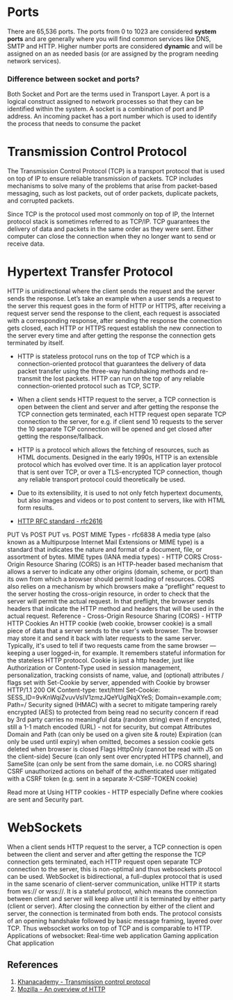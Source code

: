 # Ports
There are 65,536 ports. The ports from 0 to 1023 are considered **system ports** and are generally where you will find common services like DNS, SMTP and HTTP. Higher number ports are considered **dynamic** and will be assigned on an as needed basis (or are assigned by the program needing network services).

### Difference between socket and ports?
Both Socket and Port are the terms used in Transport Layer.
A port is a logical construct assigned to network processes so that they can be identified within the system. 
A socket is a combination of port and IP address.
An incoming packet has a port number which is used to identify the process that needs to consume the packet

# Transmission Control Protocol
The Transmission Control Protocol (TCP) is a transport protocol that is used on top of IP to ensure reliable transmission of packets. TCP includes mechanisms to solve many of the problems that arise from packet-based messaging, such as lost packets, out of order packets, duplicate packets, and corrupted packets. 

Since TCP is the protocol used most commonly on top of IP, the Internet protocol stack is sometimes referred to as TCP/IP. TCP guarantees the delivery of data and packets in the same order as they were sent. Either computer can close the connection when they no longer want to send or receive data.


# Hypertext Transfer Protocol
HTTP is unidirectional where the client sends the request and the server sends the response. Let’s take an example when a user sends a request to the server this request goes in the form of HTTP or HTTPS, after receiving a request server send the response to the client, each request is associated with a corresponding response, after sending the response the connection gets closed, each HTTP or HTTPS request establish the new connection to the server every time and after getting the response the connection gets terminated by itself. 

- HTTP is stateless protocol runs on the top of TCP which is a connection-oriented protocol that guarantees the delivery of data packet transfer using the three-way handshaking methods and re-transmit the lost packets. HTTP can run on the top of any reliable connection-oriented protocol such as TCP, SCTP. 

- When a client sends HTTP request to the server, a TCP connection is open between the client and server and after getting the response the TCP connection gets terminated, each HTTP request open separate TCP connection to the server, for e.g. if client send 10 requests to the server the 10 separate TCP connection will be opened and get closed after getting the response/fallback. 

- HTTP is a protocol which allows the fetching of resources, such as HTML documents. Designed in the early 1990s, HTTP is an extensible protocol which has evolved over time. It is an application layer protocol that is sent over TCP, or over a TLS-encrypted TCP connection, though any reliable transport protocol could theoretically be used.

- Due to its extensibility, it is used to not only fetch hypertext documents, but also images and videos or to post content to servers, like with HTML form results.

- [HTTP RFC standard - rfc2616](https://datatracker.ietf.org/doc/html/rfc2616) 

 
PUT Vs POST
PUT vs. POST 
MIME Types - rfc6838 
A media type (also known as a Multipurpose Internet Mail Extensions or MIME type) is a standard that indicates the nature and format of a document, file, or assortment of bytes. 
MIME types (IANA media types) - HTTP 
CORS
Cross-Origin Resource Sharing (CORS) is an HTTP-header based mechanism that allows a server to indicate any other origins (domain, scheme, or port) than its own from which a browser should permit loading of resources. 
CORS also relies on a mechanism by which browsers make a “preflight” request to the server hosting the cross-origin resource, in order to check that the server will permit the actual request.
In that preflight, the browser sends headers that indicate the HTTP method and headers that will be used in the actual request.
Reference - Cross-Origin Resource Sharing (CORS) - HTTP 
HTTP Cookies
An HTTP cookie (web cookie, browser cookie) is a small piece of data that a server sends to the user's web browser. The browser may store it and send it back with later requests to the same server. Typically, it's used to tell if two requests came from the same browser — keeping a user logged-in, for example. It remembers stateful information for the stateless HTTP protocol.
Cookie is just a http header, just like Authorization or Content-Type
used in session management, personalization, tracking
consists of name, value, and (optional) attributes / flags
set with Set-Cookie by server, appended with Cookie by browser
HTTP/1.1 200 OK
Content-type: text/html
Set-Cookie: SESS_ID=9vKnWqiZvuvVsIV1zmzJQeYUgINqXYeS; Domain=example.com; Path=/
Security
signed (HMAC) with a secret to mitigate tampering
rarely encrypted (AES) to protected from being read
no security concern if read by 3rd party
carries no meaningful data (random string)
even if encrypted, still a 1-1 match
encoded (URL) - not for security, but compat
Attributes
Domain and Path (can only be used on a given site & route)
Expiration (can only be used until expiry)
when omitted, becomes a session cookie
gets deleted when browser is closed
Flags
HttpOnly (cannot be read with JS on the client-side)
Secure (can only sent over encrypted HTTPS channel), and
SameSite (can only be sent from the same domain, i.e. no CORS sharing)
CSRF
unauthorized actions on behalf of the authenticated user
mitigated with a CSRF token (e.g. sent in a separate X-CSRF-TOKEN cookie) 

Read more at Using HTTP cookies - HTTP especially Define where cookies are sent  and Security part.


# WebSockets
When a client sends HTTP request to the server, a TCP connection is open between the client and server and after getting the response the TCP connection gets terminated, each HTTP request open separate TCP connection to the server, this is non-optimal and thus websockets protocol can be used.
WebSocket is bidirectional, a full-duplex protocol that is used in the same scenario of client-server communication, unlike HTTP it starts from ws:// or wss://.
It is a stateful protocol, which means the connection between client and server will keep alive until it is terminated by either party (client or server). After closing the connection by either of the client and server, the connection is terminated from both ends.
The protocol consists of an opening handshake followed by basic message framing, layered over TCP. Thus websocket works on top of TCP and is comparable to HTTP.
Applications of websocket:
Real-time web application
Gaming application
Chat application

## References
1. [Khanacademy - Transmission control protocol](https://www.khanacademy.org/computing/computers-and-internet/xcae6f4a7ff015e7d:the-internet/xcae6f4a7ff015e7d:transporting-packets/a/transmission-control-protocol--tcp)
2. [Mozilla - An overview of HTTP](https://developer.mozilla.org/en-US/docs/Web/HTTP/Overview)
